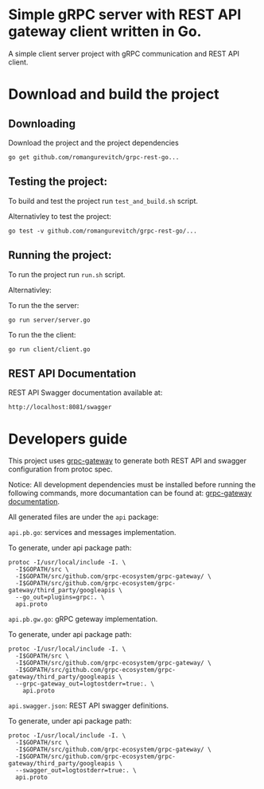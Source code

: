 # Simple gRPC server with REST API gateway client written in Go.
A simple client server project with gRPC communication and REST API client. 

# Download and build the project  

## Downloading 
Download the project and the project dependencies

`go get github.com/romangurevitch/grpc-rest-go...`

## Testing the project:
To build and test the project run `test_and_build.sh` script.

Alternativley to test the project:

`go test -v github.com/romangurevitch/grpc-rest-go/...`

## Running the project:
To run the project run `run.sh` script.

Alternativley: 

To run the the server: 

`go run server/server.go`

To run the the client:

`go run client/client.go`

## REST API Documentation 
REST API Swagger documentation available at:

`http://localhost:8081/swagger`

# Developers guide
This project uses [grpc-gateway](https://github.com/grpc-ecosystem/grpc-gateway) to generate both REST API and swagger configuration from protoc spec. 

Notice: All development dependencies must be installed before running the following commands, more documantation can be found at: [grpc-gateway documentation](https://grpc-ecosystem.github.io/grpc-gateway/).

All generated files are under the `api` package:

`api.pb.go`: services and messages implementation. 

To generate, under api package path:
```
protoc -I/usr/local/include -I. \
  -I$GOPATH/src \
  -I$GOPATH/src/github.com/grpc-ecosystem/grpc-gateway/ \
  -I$GOPATH/src/github.com/grpc-ecosystem/grpc-gateway/third_party/googleapis \
  --go_out=plugins=grpc:. \
  api.proto
```

`api.pb.gw.go`: gRPC geteway implementation.

To generate, under api package path:
```
protoc -I/usr/local/include -I. \
  -I$GOPATH/src \
  -I$GOPATH/src/github.com/grpc-ecosystem/grpc-gateway/ \
  -I$GOPATH/src/github.com/grpc-ecosystem/grpc-gateway/third_party/googleapis \
  --grpc-gateway_out=logtostderr=true:. \
	api.proto
```

`api.swagger.json`: REST API swagger definitions.

To generate, under api package path:
```
protoc -I/usr/local/include -I. \
  -I$GOPATH/src \
  -I$GOPATH/src/github.com/grpc-ecosystem/grpc-gateway/ \
  -I$GOPATH/src/github.com/grpc-ecosystem/grpc-gateway/third_party/googleapis \
  --swagger_out=logtostderr=true:. \
  api.proto	
```



